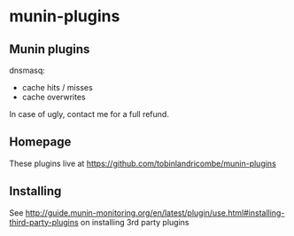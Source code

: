 munin-plugins
=============

Munin plugins
-------------

dnsmasq:

* cache hits / misses
* cache overwrites

In case of ugly, contact me for a full refund.

Homepage
--------

These plugins live at https://github.com/tobinlandricombe/munin-plugins

Installing
----------

See http://guide.munin-monitoring.org/en/latest/plugin/use.html#installing-third-party-plugins on installing 3rd party plugins
